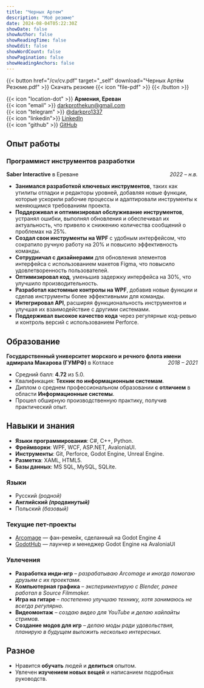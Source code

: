 ```yaml
---
title: "Черных Артем"
description: "Моё резюме"
date: 2024-08-04T05:22:30Z
showDate: false
showAuthor: false
showReadingTime: false
showEdit: false
showWordCount: false
showPagination: false
showHeadingAnchors: false
---
```


{{< button href="/cv/cv.pdf" target="_self" download="Черных Артём Резюме.pdf" >}}
Скачать резюме {{< icon "file-pdf" >}} 
{{< /button >}}

{{< icon "location-dot" >}} **Армения, Ереван**  
{{< icon "email" >}} [darkprothekun@gmail.com](mailto:darkprothekun@gmail.com)  
{{< icon "telegram" >}} [@darkpro1337](https://t.me/darkpro1337)  
{{< icon "linkedin">}} [LinkedIn](https://www.linkedin.com/in/darkpro1337)  
{{< icon "github" >}} [GitHub](https://github.com/DarkPro1337)  

## Опыт работы

### Программист инструментов разработки
**Saber Interactive** в Ереване <span style="float: right;">*2022 – н.в.*</span>
- **Занимался разработкой ключевых инструментов**, таких как утилиты отладки и редакторы уровней, добавляя новые функции, которые ускорили рабочие процессы и адаптировали инструменты к меняющимся требованиям проекта.
- **Поддерживал и оптимизировал обслуживание инструментов**, устранял ошибки, выполнял обновления и обеспечивал их актуальность, что привело к снижению количества сообщений о проблемах на 25%.
- **Создал свои инструменты на WPF** с удобным интерфейсом, что сократило ручную работу на 20% и повысило эффективность команды.
- **Сотрудничал с дизайнерами** для обновления элементов интерфейса с использованием макетов Figma, что повысило удовлетворенность пользователей.
- **Оптимизировал код**, уменьшив задержку интерфейса на 30%, что улучшило производительность.
- **Разработал кастомные контролы на WPF**, добавив новые функции и сделав инструменты более эффективными для команды.
- **Интегрировал API**, расширяя функциональность инструментов и улучшая их взаимодействие с другими системами.
- **Поддерживал высокое качество кода** через регулярные код-ревью и контроль версий с использованием Perforce.

## Образование

**Государственный университет морского и речного флота имени адмирала Макарова (ГУМРФ)** в Котласе <span style="float: right;">*2018 – 2021*</span>
- Средний балл: **4.72** из 5.0.
- Квалификация: **Техник по информационным системам**.
- Диплом о среднем профессиональном образовании **с отличием** в области **Информационные системы**.
- Прошел обширную производственную практику, получив практический опыт.

## Навыки и знания

* **Языки программирования**: C#, C++, Python.
* **Фреймворки**: WPF, WCF, ASP.NET, AvaloniaUI.
* **Инструменты**: Git, Perforce, Godot Engine, Unreal Engine.
* **Разметка**: XAML, HTML5.
* **Базы данных**: MS SQL, MySQL, SQLite.

### Языки
* Русский *(родной)*
* **Английский *(продвинутый)***
* Польский *(базовый)*

### Текущие пет-проекты
* [Arcomage](https://github.com/DarkPro1337/arcomage) — фан-ремейк, сделанный на Godot Engine 4
* [GodotHub](https://github.com/DarkPro1337/GodotHub) — лаунчер и менеджер Godot Engine на AvaloniaUI

### Увлечения
- **Разработка инди-игр** – *разрабатываю Arcomage и иногда помогаю друзьям с их проектами.*
- **Компьютерная графика** – *экспериментирую с Blender, ранее работал в Source Filmmaker.*
- **Игра на гитаре** – *постепенно улучшаю технику, хотя занимаюсь не всегда регулярно.*
- **Видеомонтаж** – *создаю видео для YouTube и делаю хайлайты стримов.*
- **Создание модов для игр** – *делаю моды ради удовольствия, планирую в будущем выложить несколько интересных.*

## Разное

- Нравится **обучать** людей и **делиться** опытом.
- Увлечен **изучением новых вещей** и написанием подробных руководств.